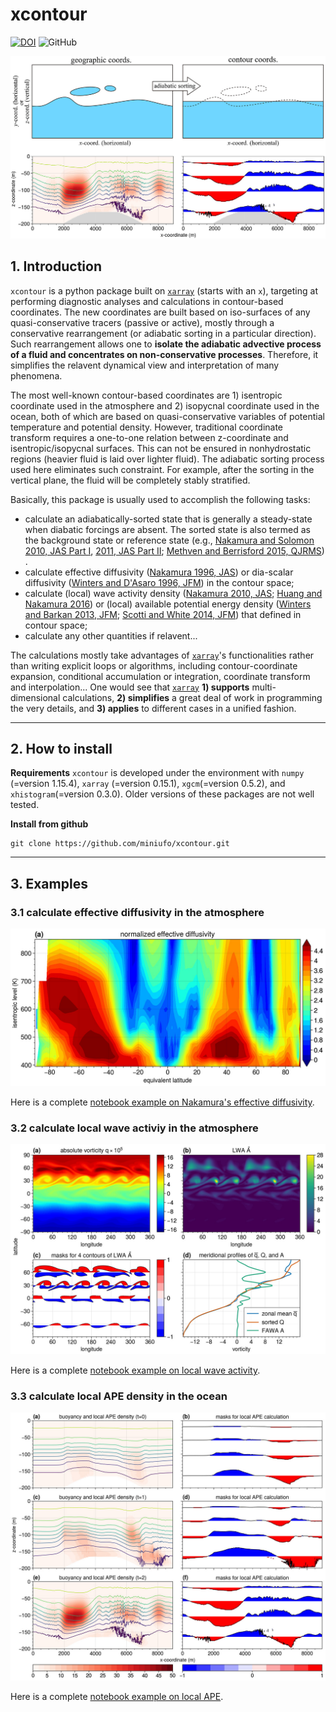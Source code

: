 # xcontour

[![DOI](https://zenodo.org/badge/473022002.svg)](https://zenodo.org/badge/latestdoi/473022002)
![GitHub](https://img.shields.io/github/license/miniufo/xcontour)

![diagnostic analyses in contour-based coordinate](./pics/sorting.jpg)

## 1. Introduction
`xcontour` is a python package built on [`xarray`](http://xarray.pydata.org/en/stable/) (starts with an `x`), targeting at performing diagnostic analyses and calculations in contour-based coordinates.  The new coordinates are built based on iso-surfaces of any quasi-conservative tracers (passive or active), mostly through a conservative rearrangement (or adiabatic sorting in a particular direction).  Such rearrangement allows one to **isolate the adiabatic advective process of a fluid and concentrates on non-conservative processes**.  Therefore, it simplifies the relavent dynamical view and interpretation of many phenomena.

The most well-known contour-based coordinates are 1) isentropic coordinate used in the atmosphere and 2) isopycnal coordinate used in the ocean, both of which are based on quasi-conservative variables of potential temperature and potential density.  However, traditional coordinate transform requires a one-to-one relation between z-coordinate and isentropic/isopycnal surfaces.  This can not be ensured in nonhydrostatic regions (heavier fluid is laid over lighter fluid).  The adiabatic sorting process used here eliminates such constraint.  For example, after the sorting in the vertical plane, the fluid will be completely stably stratified.

Basically, this package is usually used to accomplish the following tasks:
- calculate an adiabatically-sorted state that is generally a steady-state when diabatic forcings are absent.  The sorted state is also termed as the background state or reference state (e.g., [Nakamura and Solomon 2010, JAS Part I](https://journals.ametsoc.org/view/journals/atsc/67/12/2010jas3503.1.xml), [2011, JAS Part II](https://journals.ametsoc.org/view/journals/atsc/68/11/2011jas3685.1.xml); [Methven and Berrisford 2015, QJRMS]()) .
- calculate effective diffusivity ([Nakamura 1996, JAS](https://journals.ametsoc.org/view/journals/atsc/53/11/1520-0469_1996_053_1524_tdmefa_2_0_co_2.xml)) or dia-scalar diffusivity ([Winters and D'Asaro 1996, JFM](https://www.cambridge.org/core/journals/journal-of-fluid-mechanics/article/diascalar-flux-and-the-rate-of-fluid-mixing/56C6519F711ACAED7FEEAAF9B97BC8ED)) in the contour space;
- calculate (local) wave activity density ([Nakamura 2010, JAS](https://journals.ametsoc.org/view/journals/atsc/67/9/2010jas3432.1.xml); [Huang and Nakamura 2016](https://journals.ametsoc.org/view/journals/atsc/73/1/jas-d-15-0194.1.xml)) or (local) available potential energy density ([Winters and Barkan 2013, JFM](https://www.cambridge.org/core/journals/journal-of-fluid-mechanics/article/available-potential-energy-density-for-boussinesq-fluid-flow/563B240B07CEBFDCD68F77A78FBFED16); [Scotti and White 2014, JFM](https://www.cambridge.org/core/journals/journal-of-fluid-mechanics/article/diagnosing-mixing-in-stratified-turbulent-flows-with-a-locally-defined-available-potential-energy/17223D6D05A72759B2CC64CA85D1175A)) that defined in contour space;
- calculate any other quantities if relavent...

The calculations mostly take advantages of [`xarray`](http://xarray.pydata.org/en/stable/)'s functionalities rather than writing explicit loops or algorithms, including contour-coordinate expansion, conditional accumulation or integration, coordinate transform and interpolation...  One would see that [`xarray`](http://xarray.pydata.org/en/stable/) **1) supports** multi-dimensional calculations, **2) simplifies** a great deal of work in programming the very details, and **3) applies** to different cases in a unified fashion.

---

## 2. How to install
**Requirements**
`xcontour` is developed under the environment with `numpy` (=version 1.15.4), `xarray` (=version 0.15.1), `xgcm`(=version 0.5.2), and `xhistogram`(=version 0.3.0).  Older versions of these packages are not well tested.


**Install from github**
```
git clone https://github.com/miniufo/xcontour.git
```

---

## 3. Examples
### 3.1 calculate effective diffusivity in the atmosphere
![effective diffusivity](./pics/Keff.jpg)

Here is a complete [notebook example on Nakamura's effective diffusivity](./notebooks/1.Keff_atmos.ipynb).

### 3.2 calculate local wave activiy in the atmosphere
![local wave activity density](./pics/LWA.jpg)

Here is a complete [notebook example on local wave activity](./notebooks/2.LWA_atmos.ipynb).

### 3.3 calculate local APE density in the ocean
![local APE density](./pics/LAPE.jpg)

Here is a complete [notebook example on local APE](./notebooks/3.LAPE_ocean.ipynb).
